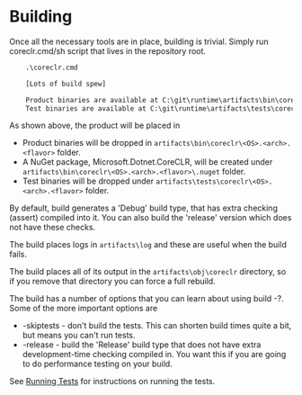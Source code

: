 # Building

Once all the necessary tools are in place, building is trivial. Simply run coreclr.cmd/sh script that lives in the repository root.

```bat
    .\coreclr.cmd

    [Lots of build spew]

    Product binaries are available at C:\git\runtime\artifacts\bin\coreclr\Windows_NT.x64.debug
    Test binaries are available at C:\git\runtime\artifacts\tests\coreclr\Windows_NT.x64.debug
```

As shown above, the product will be placed in

- Product binaries will be dropped in `artifacts\bin\coreclr\<OS>.<arch>.<flavor>` folder.
- A NuGet package, Microsoft.Dotnet.CoreCLR, will be created under `artifacts\bin\coreclr\<OS>.<arch>.<flavor>\.nuget` folder.
- Test binaries will be dropped under `artifacts\tests\coreclr\<OS>.<arch>.<flavor>` folder.

By default, build generates a 'Debug' build type, that has extra checking (assert) compiled into it. You can
also build the 'release' version which does not have these checks.

The build places logs in `artifacts\log` and these are useful when the build fails.

The build places all of its output in the `artifacts\obj\coreclr` directory, so if you remove that directory you can force a
full rebuild.

The build has a number of options that you can learn about using build -?.   Some of the more important options are

 * -skiptests - don't build the tests.   This can shorten build times quite a bit, but means you can't run tests.
 * -release - build the 'Release' build type that does not have extra development-time checking compiled in.
 You want this if you are going to do performance testing on your build.

See [Running Tests](../../testing/coreclr/testing.md) for instructions on running the tests.
